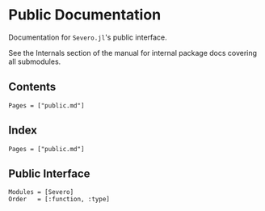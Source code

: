 # Public Documentation

Documentation for `Severo.jl`'s public interface.

See the Internals section of the manual for internal package docs covering all submodules.

## Contents

```@contents
Pages = ["public.md"]
```

## Index

```@index
Pages = ["public.md"]
```

## Public Interface

```@autodocs
Modules = [Severo]
Order   = [:function, :type]
```
